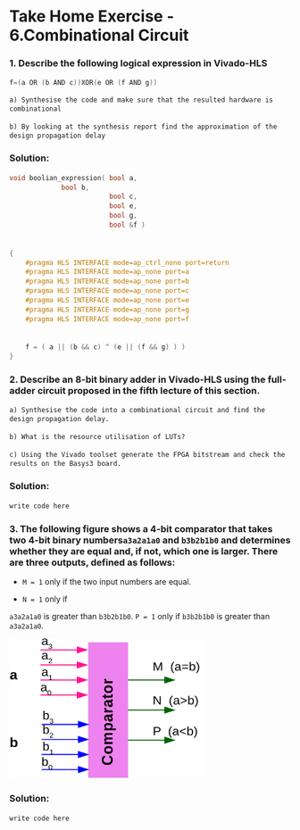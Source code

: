 # Take Home Exercise - 6.Combinational Circuit


### 1. Describe the following logical expression in Vivado-HLS

```c
f=(a OR (b AND c))XOR(e OR (f AND g))
```
    a) Synthesise the code and make sure that the resulted hardware is combinational 

    b) By looking at the synthesis report find the approximation of the design propagation delay

### Solution:

```c
void boolian_expression( bool a,
			 bool b,
						 bool c, 
						 bool e,
						 bool g,
						 bool &f )
						 

{
	#pragma HLS INTERFACE mode=ap_ctrl_none port=return
	#pragma HLS INTERFACE mode=ap_none port=a
	#pragma HLS INTERFACE mode=ap_none port=b
	#pragma HLS INTERFACE mode=ap_none port=c
	#pragma HLS INTERFACE mode=ap_none port=e
	#pragma HLS INTERFACE mode=ap_none port=g
	#pragma HLS INTERFACE mode=ap_none port=f
	
	
	f = ( a || (b && c) ^ (e || (f && g) ) )
}

```






### 2. Describe an 8-bit binary adder in Vivado-HLS using the full-adder circuit proposed in the fifth lecture of this section.

    a) Synthesise the code into a combinational circuit and find the design propagation delay.

    b) What is the resource utilisation of LUTs?

    c) Using the Vivado toolset generate the FPGA bitstream and check the results on the Basys3 board.

### Solution:

```C
write code here

```






### 3. The following figure shows a 4-bit comparator that takes two 4-bit binary numbers`a3a2a1a0` and `b3b2b1b0` and determines whether they are equal and, if not, which one is larger. There are three outputs, defined as follows:

- `M = 1` only if the two input numbers are equal.

- `N = 1` only if

`a3a2a1a0` is greater than `b3b2b1b0`.
`P = 1` only if `b3b2b1b0` is greater than `a3a2a1a0`.

<img src="img_ex3.png" alt="img_ex3" style="width:350px;"/>

### Solution:
```
write code here
```



